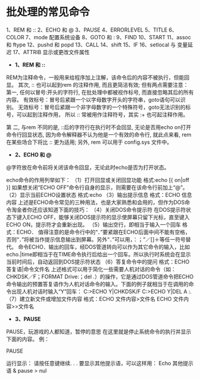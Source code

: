 # 批处理的常见命令

1、REM 和 ::
2、ECHO 和 @
3、PAUSE
4、ERRORLEVEL
5、TITLE
6、COLOR
7、mode 配置系统设备
8、GOTO 和 :
9、FIND
10、START
11、assoc 和 ftype
12、pushd 和 popd
13、CALL
14、shift
15、IF
16、setlocal 与 变量延迟
17、ATTRIB 显示或更改文件属性

- **1、REM 和 ::**

REM为注释命令，一般用来给程序加上注解，该命令后的内容不被执行，但能回显。
其次, :: 也可以起到rem 的注释作用, 而且更简洁有效; 但有两点需要注意：
第一, 任何以冒号:开头的字符行, 在批处理中都被视作标号, 而直接忽略其后的所有内容。
有效标号：冒号后紧跟一个以字母数字开头的字符串，goto语句可以识别。
无效标号：冒号后紧跟一个非字母数字的一个特殊符号，goto无法识别的标号，可以起到注释作用，
所以 :: 常被用作注释符号，其实 :+ 也可起注释作用。

第 二, 与rem 不同的是, ::后的字符行在执行时不会回显, 无论是否用echo on打开命令行回显状态, 
因为命令解释器不认为他是一个有效的命令行, 就此点来看, rem 在某些场合下将比 :: 更为适用; 另外, rem 可以用于 config.sys 文件中。

- **2、ECHO 和 @**

@字符放在命令前将关闭该命令回显，无论此时echo是否为打开状态。

echo命令的作用列举如下：
（1）打开回显或关闭回显功能
格式:echo [{ on|off }]
如果想关闭“ECHO OFF”命令行自身的显示，则需要在该命令行前加上“@”。
（2）显示当前ECHO设置状态
格式:echo
（3）输出提示信息 
格式：ECHO 信息内容
上述是ECHO命令常见的三种用法，也是大家熟悉和会用的，但作为DOS命令淘金者你还应该知道下面的技巧：
（4）关闭DOS命令提示符 
在DOS提示符状态下键入ECHO OFF，能够关闭DOS提示符的显示使屏幕只留下光标，直至键入ECHO ON，提示符才会重新出现。
（5）输出空行，即相当于输入一个回车 
格式：ECHO．
值得注意的是命令行中的“．”要紧跟在ECHO后面中间不能有空格，否则“．”将被当作提示信息输出到屏幕。另外“．”可以用，：；”／[\]＋等任一符号替代。
命令ECHO．输出的回车，经DOS管道转向可以作为其它命令的输入，比如echo.|time即相当于在TIME命令执行后给出一个回车。所以执行时系统会在显示当前时间后，自动返回到DOS提示符状态
（6）答复命令中的提问 
格式：ECHO 答复语|命令文件名
上述格式可以用于简化一些需要人机对话的命令（如：CHKDSK／F；FORMAT Drive:；del *.*）的操作，它是通过DOS管道命令把ECHO命令输出的预置答复语作为人机对话命令的输入。下面的例子就相当于在调用的命令出现人机对话时输入“Y”回车：
C:>ECHO Y|CHKDSK/F
C:>ECHO Y|DEL A :*.*
（7）建立新文件或增加文件内容 
格式：ECHO 文件内容>文件名
ECHO 文件内容>>文件名

- **3、PAUSE**

PAUSE，玩游戏的人都知道，暂停的意思
在这里就是停止系统命令的执行并显示下面的内容。
例：

PAUSE

运行显示：
请按任意键继续. . .
要显示其他提示语，可以这样用：
Echo 其他提示语 & pause > nul



